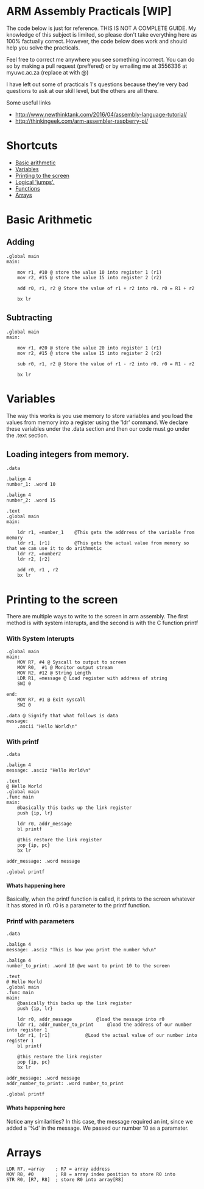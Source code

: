 # ARM Assembly Practicals [WIP]

The code below is just for reference. THIS IS NOT A COMPLETE GUIDE. My knowledge of this subject is limited, so please don't take everything here as 100% factually correct. However, the code below does work and should help you solve the practicals. 

Feel free to correct me anywhere you see something incorrect. You can do so by making a pull request (preffered) or by emailing me at 3556336 at myuwc.ac.za (replace at with @)

I have left out some of practicals 1's questions because they're very bad questions to ask at our skill level, but the others are all there. 

Some useful links

* http://www.newthinktank.com/2016/04/assembly-language-tutorial/
* http://thinkingeek.com/arm-assembler-raspberry-pi/

# Shortcuts

* [Basic arithmetic](#basic-arithmetic)
* [Variables](#variables)
* [Printing to the screen](#printing-to-the-screen)
* [Logical 'jumps'.](#)
* [Functions](#)
* [Arrays](#arrays)


# Basic Arithmetic

## Adding
	
	.global main
	main:

		mov r1, #10 @ store the value 10 into register 1 (r1)
		mov r2, #15 @ store the value 15 into register 2 (r2)

		add r0, r1, r2 @ Store the value of r1 + r2 into r0. r0 = R1 + r2

		bx lr
		
## Subtracting

	.global main
	main:

		mov r1, #20 @ store the value 20 into register 1 (r1)
		mov r2, #15 @ store the value 15 into register 2 (r2)

		sub r0, r1, r2 @ Store the value of r1 - r2 into r0. r0 = R1 - r2

		bx lr

# Variables
The way this works is you use memory to store variables and you load the values from memory into a register using the 'ldr' command. We declare these variables under the .data section and then our code must go under the .text section.

## Loading integers from memory.
	
	.data
	
	.balign 4 
	number_1: .word 10
	
	.balign 4 
	number_2: .word 15
		
	.text
	.global main
	main: 
		
		ldr r1, =number_1 	 @This gets the addrress of the variable from memory
		ldr r1, [r1]		 @This gets the actual value from memory so that we can use it to do arithmetic
		ldr r2, =number2
		ldr r2, [r2]
		
		add r0, r1 , r2 
		bx lr
		

# Printing to the screen

There are multiple ways to write to the screen in arm assembly. The first method is with system interupts, and the second is with the C function printf

### With System Interupts 

	.global main
	main:
		MOV R7, #4 @ Syscall to output to screen
		MOV R0,  #1 @ Monitor output stream
		MOV R2, #12 @ String Length
		LDR R1, =message @ Load register with address of string
		SWI 0

	end:
		MOV R7, #1 @ Exit syscall
		SWI 0

	.data @ Signify that what follows is data
	message:
		.ascii "Hello World\n"
		
### With printf

	.data 

	.balign 4
	message: .asciz "Hello World\n"

	.text
	@ Hello World
	.global main
	.func main
	main:
		@basically this backs up the link register
		push {ip, lr}

		ldr r0, addr_message
		bl printf	

		@this restore the link register
		pop {ip, pc}
		bx lr

	addr_message: .word message

	.global printf
	
#### Whats happening here

Basically, when the printf function is called, it prints to the screen whatever it has stored in r0. r0 is a parameter to the printf function. 

### Printf with parameters

    .data 

	.balign 4
	message: .asciz "This is how you print the number %d\n"
	
	.balign 4
	number_to_print: .word 10 @we want to print 10 to the screen
	
	.text
	@ Hello World
	.global main
	.func main
	main:
		@basically this backs up the link register
		push {ip, lr}

		ldr r0, addr_message		 @load the message into r0
		ldr r1, addr_number_to_print 	 @load the address of our number into register 1
		ldr r1, [r1] 			 @Load the actual value of our number into register 1
		bl printf	

		@this restore the link register
		pop {ip, pc}
		bx lr

	addr_message: .word message
	addr_number_to_print: .word number_to_print

	.global printf

#### Whats happening here

Notice any similarities? In this case, the message required an int, since we added a '%d' in the message. We passed our number 10 as a paramater. 

# Arrays

	LDR R7, =array    ; R7 = array address
	MOV R8, #0        ; R8 = array index position to store R0 into
	STR R0, [R7, R8]  ; store R0 into array[R8]
